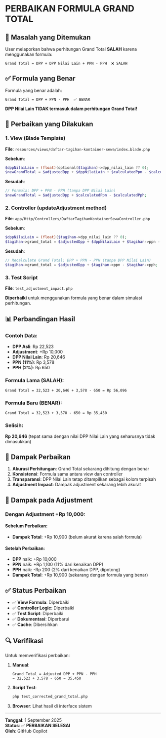 # PERBAIKAN FORMULA GRAND TOTAL

## 🔴 Masalah yang Ditemukan

User melaporkan bahwa perhitungan Grand Total **SALAH** karena menggunakan formula:

```
Grand Total = DPP + DPP Nilai Lain + PPN - PPH  ❌ SALAH
```

## ✅ Formula yang Benar

Formula yang benar adalah:

```
Grand Total = DPP + PPN - PPH  ✅ BENAR
```

**DPP Nilai Lain TIDAK termasuk dalam perhitungan Grand Total!**

## 🔧 Perbaikan yang Dilakukan

### 1. View (Blade Template)

**File**: `resources/views/daftar-tagihan-kontainer-sewa/index.blade.php`

**Sebelum**:

```php
$dppNilaiLain = (float)(optional($tagihan)->dpp_nilai_lain ?? 0);
$newGrandTotal = $adjustedDpp + $dppNilaiLain + $calculatedPpn - $calculatedPph;
```

**Sesudah**:

```php
// Formula: DPP + PPN - PPH (tanpa DPP Nilai Lain)
$newGrandTotal = $adjustedDpp + $calculatedPpn - $calculatedPph;
```

### 2. Controller (updateAdjustment method)

**File**: `app/Http/Controllers/DaftarTagihanKontainerSewaController.php`

**Sebelum**:

```php
$dppNilaiLain = (float)($tagihan->dpp_nilai_lain ?? 0);
$tagihan->grand_total = $adjustedDpp + $dppNilaiLain + $tagihan->ppn - $tagihan->pph;
```

**Sesudah**:

```php
// Recalculate Grand Total: DPP + PPN - PPH (tanpa DPP Nilai Lain)
$tagihan->grand_total = $adjustedDpp + $tagihan->ppn - $tagihan->pph;
```

### 3. Test Script

**File**: `test_adjustment_impact.php`

**Diperbaiki** untuk menggunakan formula yang benar dalam simulasi perhitungan.

## 📊 Perbandingan Hasil

### Contoh Data:

-   **DPP Asli**: Rp 22,523
-   **Adjustment**: +Rp 10,000
-   **DPP Nilai Lain**: Rp 20,646
-   **PPN (11%)**: Rp 3,578
-   **PPH (2%)**: Rp 650

### Formula Lama (SALAH):

```
Grand Total = 32,523 + 20,646 + 3,578 - 650 = Rp 56,096
```

### Formula Baru (BENAR):

```
Grand Total = 32,523 + 3,578 - 650 = Rp 35,450
```

### Selisih:

**Rp 20,646** (tepat sama dengan nilai DPP Nilai Lain yang seharusnya tidak dimasukkan)

## 🎯 Dampak Perbaikan

1. **Akurasi Perhitungan**: Grand Total sekarang dihitung dengan benar
2. **Konsistensi**: Formula sama antara view dan controller
3. **Transparansi**: DPP Nilai Lain tetap ditampilkan sebagai kolom terpisah
4. **Adjustment Impact**: Dampak adjustment sekarang lebih akurat

## 📝 Dampak pada Adjustment

### Dengan Adjustment +Rp 10,000:

#### Sebelum Perbaikan:

-   **Dampak Total**: +Rp 10,900 (belum akurat karena salah formula)

#### Setelah Perbaikan:

-   **DPP** naik: +Rp 10,000
-   **PPN** naik: +Rp 1,100 (11% dari kenaikan DPP)
-   **PPH** naik: -Rp 200 (2% dari kenaikan DPP, dipotong)
-   **Dampak Total**: +Rp 10,900 (sekarang dengan formula yang benar)

## ✅ Status Perbaikan

-   ✅ **View Formula**: Diperbaiki
-   ✅ **Controller Logic**: Diperbaiki
-   ✅ **Test Script**: Diperbaiki
-   ✅ **Dokumentasi**: Diperbarui
-   ✅ **Cache**: Dibersihkan

## 🔍 Verifikasi

Untuk memverifikasi perbaikan:

1. **Manual**:

    ```
    Grand Total = Adjusted DPP + PPN - PPH
    = 32,523 + 3,578 - 650 = 35,450
    ```

2. **Script Test**:

    ```bash
    php test_corrected_grand_total.php
    ```

3. **Browser**: Lihat hasil di interface sistem

---

**Tanggal**: 1 September 2025  
**Status**: ✅ **PERBAIKAN SELESAI**  
**Oleh**: GitHub Copilot
